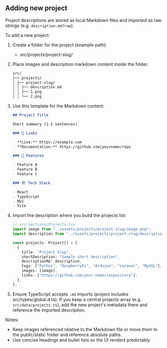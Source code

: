 ## Adding new project

Project descriptions are stored as local Markdown files and imported as raw strings (e.g. `description.md?raw`).

To add a new project:

1. Create a folder for the project (example path):

   - src/projects/project-slug/

2. Place images and description markdown content inside the folder.

   ```markdown
   src/
   ├── projects/
   │ ├── project-slug/
   │ │ ├── description.md
   │ │ ├── 1.png
   │ │ └── 2.png
   ```

3. Use this template for the Markdown content:

   ```markdown
   ## Project Title

   Short summary (1-2 sentences).

   ### 🔗 Links

   - **Live:** https://example.com
   - **Documentation:** https://github.com/yourname/repo

   ### 🚀 Features

   - Feature A
   - Feature B
   - Feature C

   ### 🏗️ Tech Stack

   - React
   - TypeScript
   - MUI
   - Vite
   ```

4. Import the description where you build the projects list:

   ```ts
   // src/sections/Projects.tsx
   import image from "../assets/projects/project-slug/image.png";
   import description from "../assets/projects/project-slug/description.md?raw";

   const projects: Project[] = [
     {
       title: "Project Slug",
       shortDesription: "Sample short description",
       descriptionMd: description,
       tags: ["Python", "RaspberryPi", "Arduino", "Laravel", "MySQL"],
       images: [image],
       links: ["https://github.com/your-name/respository"],
     },
   ];
   ```

5. Ensure TypeScript accepts `.md` imports (project includes src/types/global.d.ts). If you keep a central projects array (e.g. `src/data/projects.ts`), add the new project's metadata there and reference the imported description.

Notes:

- Keep images referenced relative to the Markdown file or move them to the public/static folder and reference absolute paths.
- Use concise headings and bullet lists so the UI renders predictably.
